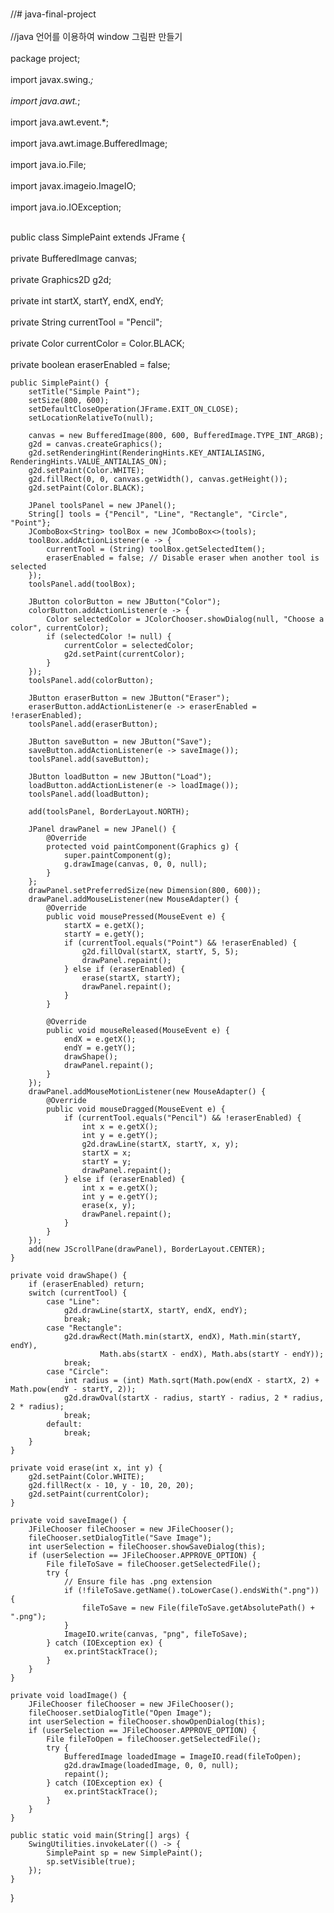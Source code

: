 <br>//# java-final-project<br>
<br>//java 언어를 이용하여 window 그림판 만들기<br>
<br>package project;<br>
<br>import javax.swing.*;<br>
<br>import java.awt.*;<br>
<br>import java.awt.event.*;<br>
<br>import java.awt.image.BufferedImage;<br>
<br>import java.io.File;<br>
<br>import javax.imageio.ImageIO;<br>
<br>import java.io.IOException;<br>

<br>public class SimplePaint extends JFrame {<br>
    <br>private BufferedImage canvas;<br>
    <br>private Graphics2D g2d;<br>
    <br>private int startX, startY, endX, endY;<br>
    <br>private String currentTool = "Pencil";<br>
    <br>private Color currentColor = Color.BLACK;<br>
    <br>private boolean eraserEnabled = false;<br>

    public SimplePaint() {
        setTitle("Simple Paint");
        setSize(800, 600);
        setDefaultCloseOperation(JFrame.EXIT_ON_CLOSE);
        setLocationRelativeTo(null);

        canvas = new BufferedImage(800, 600, BufferedImage.TYPE_INT_ARGB);
        g2d = canvas.createGraphics();
        g2d.setRenderingHint(RenderingHints.KEY_ANTIALIASING, RenderingHints.VALUE_ANTIALIAS_ON);
        g2d.setPaint(Color.WHITE);
        g2d.fillRect(0, 0, canvas.getWidth(), canvas.getHeight());
        g2d.setPaint(Color.BLACK);

        JPanel toolsPanel = new JPanel();
        String[] tools = {"Pencil", "Line", "Rectangle", "Circle", "Point"};
        JComboBox<String> toolBox = new JComboBox<>(tools);
        toolBox.addActionListener(e -> {
            currentTool = (String) toolBox.getSelectedItem();
            eraserEnabled = false; // Disable eraser when another tool is selected
        });
        toolsPanel.add(toolBox);

        JButton colorButton = new JButton("Color");
        colorButton.addActionListener(e -> {
            Color selectedColor = JColorChooser.showDialog(null, "Choose a color", currentColor);
            if (selectedColor != null) {
                currentColor = selectedColor;
                g2d.setPaint(currentColor);
            }
        });
        toolsPanel.add(colorButton);

        JButton eraserButton = new JButton("Eraser");
        eraserButton.addActionListener(e -> eraserEnabled = !eraserEnabled);
        toolsPanel.add(eraserButton);

        JButton saveButton = new JButton("Save");
        saveButton.addActionListener(e -> saveImage());
        toolsPanel.add(saveButton);

        JButton loadButton = new JButton("Load");
        loadButton.addActionListener(e -> loadImage());
        toolsPanel.add(loadButton);

        add(toolsPanel, BorderLayout.NORTH);

        JPanel drawPanel = new JPanel() {
            @Override
            protected void paintComponent(Graphics g) {
                super.paintComponent(g);
                g.drawImage(canvas, 0, 0, null);
            }
        };
        drawPanel.setPreferredSize(new Dimension(800, 600));
        drawPanel.addMouseListener(new MouseAdapter() {
            @Override
            public void mousePressed(MouseEvent e) {
                startX = e.getX();
                startY = e.getY();
                if (currentTool.equals("Point") && !eraserEnabled) {
                    g2d.fillOval(startX, startY, 5, 5);
                    drawPanel.repaint();
                } else if (eraserEnabled) {
                    erase(startX, startY);
                    drawPanel.repaint();
                }
            }

            @Override
            public void mouseReleased(MouseEvent e) {
                endX = e.getX();
                endY = e.getY();
                drawShape();
                drawPanel.repaint();
            }
        });
        drawPanel.addMouseMotionListener(new MouseAdapter() {
            @Override
            public void mouseDragged(MouseEvent e) {
                if (currentTool.equals("Pencil") && !eraserEnabled) {
                    int x = e.getX();
                    int y = e.getY();
                    g2d.drawLine(startX, startY, x, y);
                    startX = x;
                    startY = y;
                    drawPanel.repaint();
                } else if (eraserEnabled) {
                    int x = e.getX();
                    int y = e.getY();
                    erase(x, y);
                    drawPanel.repaint();
                }
            }
        });
        add(new JScrollPane(drawPanel), BorderLayout.CENTER);
    }

    private void drawShape() {
        if (eraserEnabled) return;
        switch (currentTool) {
            case "Line":
                g2d.drawLine(startX, startY, endX, endY);
                break;
            case "Rectangle":
                g2d.drawRect(Math.min(startX, endX), Math.min(startY, endY),
                        Math.abs(startX - endX), Math.abs(startY - endY));
                break;
            case "Circle":
                int radius = (int) Math.sqrt(Math.pow(endX - startX, 2) + Math.pow(endY - startY, 2));
                g2d.drawOval(startX - radius, startY - radius, 2 * radius, 2 * radius);
                break;
            default:
                break;
        }
    }

    private void erase(int x, int y) {
        g2d.setPaint(Color.WHITE);
        g2d.fillRect(x - 10, y - 10, 20, 20);
        g2d.setPaint(currentColor);
    }

    private void saveImage() {
        JFileChooser fileChooser = new JFileChooser();
        fileChooser.setDialogTitle("Save Image");
        int userSelection = fileChooser.showSaveDialog(this);
        if (userSelection == JFileChooser.APPROVE_OPTION) {
            File fileToSave = fileChooser.getSelectedFile();
            try {
                // Ensure file has .png extension
                if (!fileToSave.getName().toLowerCase().endsWith(".png")) {
                    fileToSave = new File(fileToSave.getAbsolutePath() + ".png");
                }
                ImageIO.write(canvas, "png", fileToSave);
            } catch (IOException ex) {
                ex.printStackTrace();
            }
        }
    }

    private void loadImage() {
        JFileChooser fileChooser = new JFileChooser();
        fileChooser.setDialogTitle("Open Image");
        int userSelection = fileChooser.showOpenDialog(this);
        if (userSelection == JFileChooser.APPROVE_OPTION) {
            File fileToOpen = fileChooser.getSelectedFile();
            try {
                BufferedImage loadedImage = ImageIO.read(fileToOpen);
                g2d.drawImage(loadedImage, 0, 0, null);
                repaint();
            } catch (IOException ex) {
                ex.printStackTrace();
            }
        }
    }

    public static void main(String[] args) {
        SwingUtilities.invokeLater(() -> {
            SimplePaint sp = new SimplePaint();
            sp.setVisible(true);
        });
    }
}

